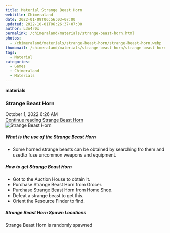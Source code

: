 ```yaml
---
title: Material Strange Beast Horn
webtitle: Chimeraland
date: 2022-01-09T06:56:03+07:00
updated: 2022-10-01T06:26:37+07:00
author: L3n4r0x
permalink: /chimeraland/materials/strange-beast-horn.html
photos:
  - /chimeraland/materials/strange-beast-horn/strange-beast-horn.webp
thumbnail: /chimeraland/materials/strange-beast-horn/strange-beast-horn.webp
tags:
  - Material
categories:
  - Games
  - Chimeraland
  - Materials
---
```


<section id="bootstrap-wrapper">
  <link
    rel="stylesheet"
    href="https://cdn.statically.io/gh/dimaslanjaka/Web-Manajemen/40ac3225/css/bootstrap-4.5-wrapper.css"
  />
  <div
    class="row g-0 border rounded overflow-hidden flex-md-row mb-4 shadow-sm position-relative"
  >
    <div class="col p-4 d-flex flex-column position-static">
      <strong class="d-inline-block mb-2 text-success">materials</strong>
      <h3 class="mb-0">Strange Beast Horn</h3>
      <div class="mb-1 text-muted">October 1, 2022 6:26 AM</div>
      <a
        href="/chimeraland/materials/strange-beast-horn.html"
        class="stretched-link d-none"
        >Continue reading Strange Beast Horn</a
      >
    </div>
    <div class="col-auto d-none d-lg-block">
      <img
        src="/chimeraland/materials/strange-beast-horn/strange-beast-horn.webp"
        alt="Strange Beast Horn"
      />
    </div>
  </div>
  <div class="row">
    <div class="col-lg-6 col-12 mb-2">
      <div class="card">
        <div class="card-body">
          <h5 class="card-title">What is the use of the Strange Beast Horn</h5>
          <div class="card-text">
            <ul>
              <li>
                Some horned strange beasts can be obtained by searching fro them
                and usedto fuse uncommon weapons and equipment.
              </li>
            </ul>
          </div>
        </div>
      </div>
    </div>
    <div class="col-lg-6 col-12 mb-2">
      <div class="card">
        <div class="card-body">
          <h5 class="card-title">How to get Strange Beast Horn</h5>
          <div class="card-text">
            <ul>
              <li>Got to the Auction House to obtain it.</li>
              <li>Purchase Strange Beast Horn from Grocer.</li>
              <li>Purchase Strange Beast Horn from Home Shop.</li>
              <li>Defeat a strange beast to get this.</li>
              <li>Orient the Resource Finder to find.</li>
            </ul>
          </div>
        </div>
      </div>
    </div>
    <div class="col-12 mb-2">
      <h5>Strange Beast Horn Spawn Locations</h5>
      <p>Strange Beast Horn is randomly spawned</p>
    </div>
  </div>
</section>